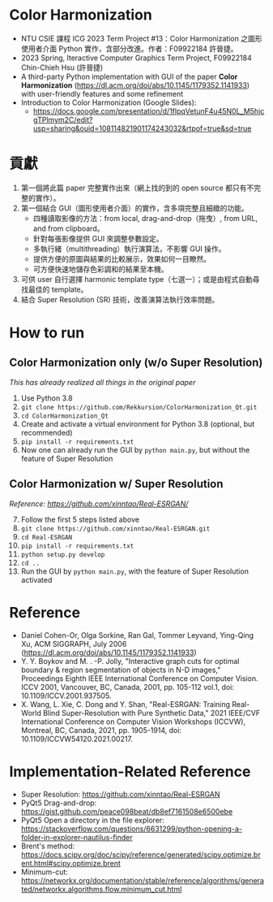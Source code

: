 # Color Harmonization

+ NTU CSIE 課程 ICG 2023 Term Project #13：Color Harmonization 之圖形使用者介面 Python 實作，含部分改進。作者：F09922184 許晉捷。
+ 2023 Spring, Iteractive Computer Graphics Term Project, F09922184 Chin-Chieh Hsu (許晉捷)
+ A third-party Python implementation with GUI of the paper **Color Harmonization** (https://dl.acm.org/doi/abs/10.1145/1179352.1141933) with user-friendly features and some refinement
+ Introduction to Color Harmonization (Google Slides):
    + https://docs.google.com/presentation/d/1flpqVetunF4u45N0L_M5hjcgTPlmym2C/edit?usp=sharing&ouid=108114821901174243032&rtpof=true&sd=true

# 貢獻

1. 第一個將此篇 paper 完整實作出來（網上找的到的 open source 都只有不完整的實作）。
1. 第一個結合 GUI（圖形使用者介面）的實作，含多項完整且細緻的功能。
    + 四種讀取影像的方法：from local, drag-and-drop（拖曳）, from URL, and from clipboard。
    + 針對每張影像提供 GUI 來調整參數設定。
    + 多執行緒（multithreading）執行演算法，不影響 GUI 操作。
    + 提供方便的原圖與結果的比較展示，效果如何一目瞭然。
    + 可方便快速地儲存色彩調和的結果至本機。
1. 可供 user 自行選擇 harmonic template type（七選一）；或是由程式自動尋找最佳的 template。
1. 結合 Super Resolution (SR) 技術，改善演算法執行效率問題。

# How to run

## Color Harmonization only (w/o Super Resolution)

*This has already realized all things in the original paper*

1. Use Python 3.8
1. ```git clone https://github.com/Rekkursion/ColorHarmonization_Qt.git```
1. ```cd ColorHarmonization_Qt```
1. Create and activate a virtual environment for Python 3.8 (optional, but recommended)
1. ```pip install -r requirements.txt```
1. Now one can already run the GUI by ```python main.py```, but without the feature of Super Resolution

## Color Harmonization w/ Super Resolution

*Reference: https://github.com/xinntao/Real-ESRGAN/*

7. Follow the first 5 steps listed above
1. ```git clone https://github.com/xinntao/Real-ESRGAN.git```
1. ```cd Real-ESRGAN```
1. ```pip install -r requirements.txt```
1. ```python setup.py develop```
1. ```cd ..```
1. Run the GUI by ```python main.py```, with the feature of Super Resolution activated

# Reference

+ Daniel Cohen-Or, Olga Sorkine, Ran Gal, Tommer Leyvand, Ying-Qing Xu, ACM SIGGRAPH, July 2006 (https://dl.acm.org/doi/abs/10.1145/1179352.1141933)
+ Y. Y. Boykov and M. . -P. Jolly, "Interactive graph cuts for optimal boundary & region segmentation of objects in N-D images," Proceedings Eighth IEEE International Conference on Computer Vision. ICCV 2001, Vancouver, BC, Canada, 2001, pp. 105-112 vol.1, doi: 10.1109/ICCV.2001.937505.
+ X. Wang, L. Xie, C. Dong and Y. Shan, "Real-ESRGAN: Training Real-World Blind Super-Resolution with Pure Synthetic Data," 2021 IEEE/CVF International Conference on Computer Vision Workshops (ICCVW), Montreal, BC, Canada, 2021, pp. 1905-1914, doi: 10.1109/ICCVW54120.2021.00217.

# Implementation-Related Reference

+ Super Resolution: https://github.com/xinntao/Real-ESRGAN
+ PyQt5 Drag-and-drop: https://gist.github.com/peace098beat/db8ef7161508e6500ebe
+ PyQt5 Open a directory in the file explorer: https://stackoverflow.com/questions/6631299/python-opening-a-folder-in-explorer-nautilus-finder
+ Brent's method: https://docs.scipy.org/doc/scipy/reference/generated/scipy.optimize.brent.html#scipy.optimize.brent
+ Minimum-cut: https://networkx.org/documentation/stable/reference/algorithms/generated/networkx.algorithms.flow.minimum_cut.html